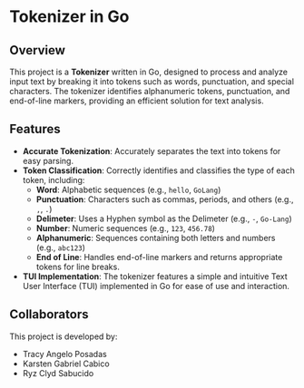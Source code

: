 # Tokenizer in Go

## Overview
This project is a **Tokenizer** written in Go, designed to process and analyze input text by breaking it into tokens such as words, punctuation, and special characters. The tokenizer identifies alphanumeric tokens, punctuation, and end-of-line markers, providing an efficient solution for text analysis.

## Features
- **Accurate Tokenization**: Accurately separates the text into tokens for easy parsing.
- **Token Classification**: Correctly identifies and classifies the type of each token, including:
  - **Word**: Alphabetic sequences (e.g., `hello`, `GoLang`)
  - **Punctuation**: Characters such as commas, periods, and others (e.g., `,`, `.`)
  - **Delimeter**: Uses a Hyphen symbol as the Delimeter (e.g., `-`, `Go-Lang`)
  - **Number**: Numeric sequences (e.g., `123`, `456.78`)
  - **Alphanumeric**: Sequences containing both letters and numbers (e.g., `abc123`)
  - **End of Line**: Handles end-of-line markers and returns appropriate tokens for line breaks.
- **TUI Implementation**: The tokenizer features a simple and intuitive Text User Interface (TUI) implemented in Go for ease of use and interaction.

## Collaborators
This project is developed by:

- Tracy Angelo Posadas
- Karsten Gabriel Cabico
- Ryz Clyd Sabucido 
